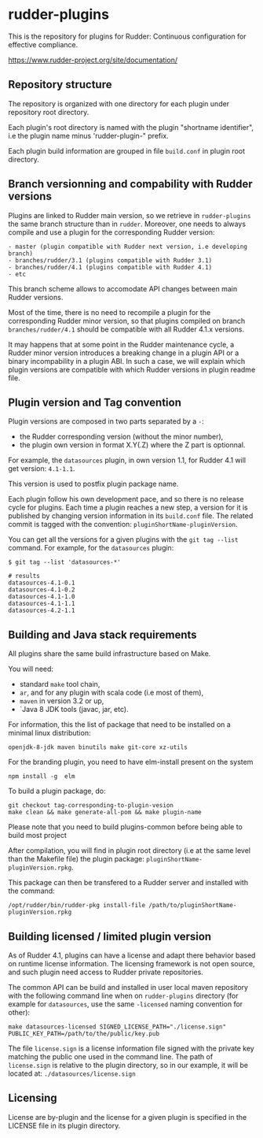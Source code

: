 # rudder-plugins

This is the repository for plugins for Rudder: Continuous configuration for effective compliance.

https://www.rudder-project.org/site/documentation/

Repository structure
---------------------

The repository is organized with one directory for each plugin under repository root directory.

Each plugin's root directory is named with the plugin "shortname identifier", i.e the plugin name
minus 'rudder-plugin-" prefix.

Each plugin build information are grouped in file `build.conf` in plugin root directory.

Branch versionning and compability with Rudder versions
-------------------------------------------------------

Plugins are linked to Rudder main version, so we retrieve in `rudder-plugins` the same branch
structure than in `rudder`. Moreover, one needs to always compile and use a plugin for the
corresponding Rudder version:

```
- master (plugin compatible with Rudder next version, i.e developing branch)
- branches/rudder/3.1 (plugins compatible with Rudder 3.1)
- branches/rudder/4.1 (plugins compatible with Rudder 4.1)
- etc
```

This branch scheme allows to accomodate API changes between main Rudder versions.

Most of the time, there is no need to recompile a plugin for the corresponding Rudder minor version, so that
plugins compiled on branch `branches/rudder/4.1` should be compatible with all Rudder 4.1.x versions.

It may happens that at some point in the Rudder maintenance cycle, a Rudder minor version introduces a
breaking change in a plugin API or a binary incompability in a plugin ABI. In such a case, we will
explain which plugin versions are compatible with which Rudder versions in plugin readme file.

Plugin version and Tag convention
---------------------------------

Plugin versions are composed in two parts separated by a `-`:

- the Rudder corresponding version (without the minor number),
- the plugin own version in format X.Y(.Z) where the Z part is optionnal.

For example, the `datasources` plugin, in own version 1.1, for Rudder 4.1 will get version: `4.1-1.1`.

This version is used to postfix plugin package name.

Each plugin follow his own development pace, and so there is no release cycle for plugins. Each time a plugin
reaches a new step, a version for it is published by changing version information in its `build.conf` file.
The related commit is tagged with the convention: `pluginShortName-pluginVersion`.

You can get all the versions for a given plugins with the `git tag --list` command. For example, for the `datasources` plugin:

```
$ git tag --list 'datasources-*'

# results
datasources-4.1-0.1
datasources-4.1-0.2
datasources-4.1-1.0
datasources-4.1-1.1
datasources-4.2-1.1

```


Building and Java stack requirements
-------------------------------------

All plugins share the same build infrastructure based on Make.

You will need:

- standard `make` tool chain,
- `ar`, and for any plugin with scala code (i.e most of them),
- `maven` in version 3.2 or up,
- `Java 8 JDK tools (javac, jar, etc).

For information, this the list of package that need to be installed on a minimal linux distribution:

```
openjdk-8-jdk maven binutils make git-core xz-utils
```

For the branding plugin, you need to have elm-install present on the system

```
npm install -g  elm
```

To build a plugin package, do:

```
git checkout tag-corresponding-to-plugin-vesion
make clean && make generate-all-pom && make plugin-name
```

Please note that you need to build plugins-common before being able to build most project

After compilation, you will find in plugin root directory (i.e at the same level than the Makefile file) the
plugin package: `pluginShortName-pluginVersion.rpkg`.

This package can then be transfered to a Rudder server and installed with the command:

```
/opt/rudder/bin/rudder-pkg install-file /path/to/pluginShortName-pluginVersion.rpkg
```

Building licensed / limited plugin version
------------------------------------------

As of Rudder 4.1, plugins can have a license and adapt there behavior based on runtime license information.
The licensing framework is not open source, and such plugin need access to Rudder private repositories.

The common API can be build and installed in user local maven repository with the following command line
when on `rudder-plugins` directory (for example for `datasources`, use the same `-licensed` naming 
convention for other):

```
make datasources-licensed SIGNED_LICENSE_PATH="./license.sign"  PUBLIC_KEY_PATH=/path/to/the/public/key.pub
```

The file `license.sign` is a license information file signed with the private key matching the public one
used in the command line. The path of `license.sign` is relative to the plugin directory, so in our example,
it will be located at: `./datasources/license.sign`

Licensing
---------

License are by-plugin and the license for a given plugin is specified in the LICENSE file in its plugin directory.
